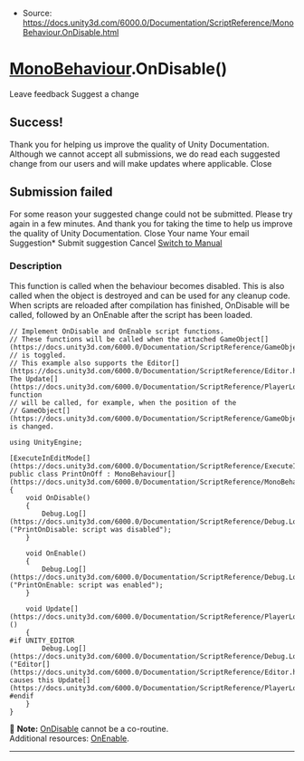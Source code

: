 * Source: https://docs.unity3d.com/6000.0/Documentation/ScriptReference/MonoBehaviour.OnDisable.html

#  [MonoBehaviour](https://docs.unity3d.com/6000.0/Documentation/ScriptReference/MonoBehaviour.html).OnDisable()
Leave feedback
Suggest a change
## Success!
Thank you for helping us improve the quality of Unity Documentation. Although we cannot accept all submissions, we do read each suggested change from our users and will make updates where applicable.
Close
## Submission failed
For some reason your suggested change could not be submitted. Please <a>try again</a> in a few minutes. And thank you for taking the time to help us improve the quality of Unity Documentation.
Close
Your name Your email Suggestion* Submit suggestion
Cancel
[Switch to Manual](https://docs.unity3d.com/6000.0/Documentation/Manual/class-MonoBehaviour.html "Go to MonoBehaviour Component in the Manual")
### Description
This function is called when the behaviour becomes disabled.
This is also called when the object is destroyed and can be used for any cleanup code. When scripts are reloaded after compilation has finished, OnDisable will be called, followed by an OnEnable after the script has been loaded.
```
// Implement OnDisable and OnEnable script functions.
// These functions will be called when the attached GameObject[](https://docs.unity3d.com/6000.0/Documentation/ScriptReference/GameObject.html)
// is toggled.
// This example also supports the Editor[](https://docs.unity3d.com/6000.0/Documentation/ScriptReference/Editor.html).  The Update[](https://docs.unity3d.com/6000.0/Documentation/ScriptReference/PlayerLoop.Update.html) function
// will be called, for example, when the position of the
// GameObject[](https://docs.unity3d.com/6000.0/Documentation/ScriptReference/GameObject.html) is changed.  
  
using UnityEngine;  
  
[ExecuteInEditMode[](https://docs.unity3d.com/6000.0/Documentation/ScriptReference/ExecuteInEditMode.html)]
public class PrintOnOff : MonoBehaviour[](https://docs.unity3d.com/6000.0/Documentation/ScriptReference/MonoBehaviour.html)
{
    void OnDisable()
    {
        Debug.Log[](https://docs.unity3d.com/6000.0/Documentation/ScriptReference/Debug.Log.html)("PrintOnDisable: script was disabled");
    }  
  
    void OnEnable()
    {
        Debug.Log[](https://docs.unity3d.com/6000.0/Documentation/ScriptReference/Debug.Log.html)("PrintOnEnable: script was enabled");
    }  
  
    void Update[](https://docs.unity3d.com/6000.0/Documentation/ScriptReference/PlayerLoop.Update.html)()
    {
#if UNITY_EDITOR
        Debug.Log[](https://docs.unity3d.com/6000.0/Documentation/ScriptReference/Debug.Log.html)("Editor[](https://docs.unity3d.com/6000.0/Documentation/ScriptReference/Editor.html) causes this Update[](https://docs.unity3d.com/6000.0/Documentation/ScriptReference/PlayerLoop.Update.html)");
#endif
    }
}

```

**Note:** [OnDisable](https://docs.unity3d.com/6000.0/Documentation/ScriptReference/MonoBehaviour.OnDisable.html) cannot be a co-routine.  
Additional resources: [OnEnable](https://docs.unity3d.com/6000.0/Documentation/ScriptReference/MonoBehaviour.OnEnable.html). 
* * *
